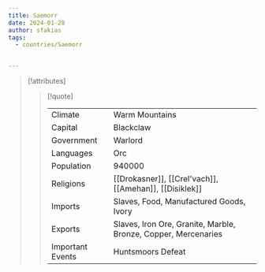 ```yaml
---
title: Saemorr
date: 2024-01-28
author: sfakias
tags:
  - countries/Saemorr


---
```

> [!attributes]
> 
> > [!quote]
> >
> > | | |
> > | --- | --- |
> > | Climate | Warm Mountains |
> > | Capital | Blackclaw |
> > | Government | Warlord |
> > | Languages | Orc |
> > | Population | 940000 |
> > | Religions | [[Drokasner]], [[Crel'vach]], [[Amehan]], [[Disiklek]] |
> > | Imports | Slaves, Food, Manufactured Goods, Ivory |
> > | Exports | Slaves, Iron Ore, Granite, Marble, Bronze, Copper, Mercenaries |
> > | Important Events | Huntsmoors Defeat |
